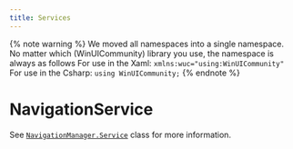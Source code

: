 ```yaml
---
title: Services
---
```


{% note warning %}
We moved all namespaces into a single namespace. No matter which (WinUICommunity) library you use, the namespace is always as follows
For use in the Xaml:
`xmlns:wuc="using:WinUICommunity"`
For use in the Csharp:
`using WinUICommunity;`
{% endnote %}

# NavigationService

See [`NavigationManager.Service`](https://github.com/WinUICommunity/WinUICommunity/src/Core/) class for more information.